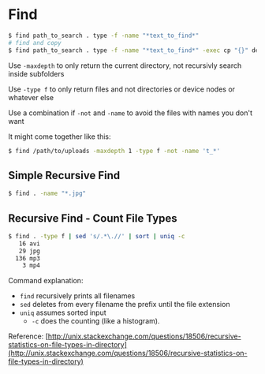 # Find

```bash
$ find path_to_search . type -f -name "*text_to_find*"
# find and copy
$ find path_to_search . type -f -name "*text_to_find*" -exec cp "{}" destination_path \;
```

Use `-maxdepth` to only return the current directory, not recursivly search inside subfolders

Use `-type f` to only return files and not directories or device nodes or whatever else

Use a combination if `-not` and `-name` to avoid the files with names you don't want

It might come together like this:
```bash
$ find /path/to/uploads -maxdepth 1 -type f -not -name 't_*'
```

## Simple Recursive Find

```bash
$ find . -name "*.jpg"
```

## Recursive Find - Count File Types

```bash
$ find . -type f | sed 's/.*\.//' | sort | uniq -c
   16 avi
   29 jpg
  136 mp3
    3 mp4
```

Command explanation:

- `find` recursively prints all filenames
- `sed` deletes from every filename the prefix until the file extension
- `uniq` assumes sorted input
    - `-c` does the counting (like a histogram).

Reference: [http://unix.stackexchange.com/questions/18506/recursive-statistics-on-file-types-in-directory](http://unix.stackexchange.com/questions/18506/recursive-statistics-on-file-types-in-directory)